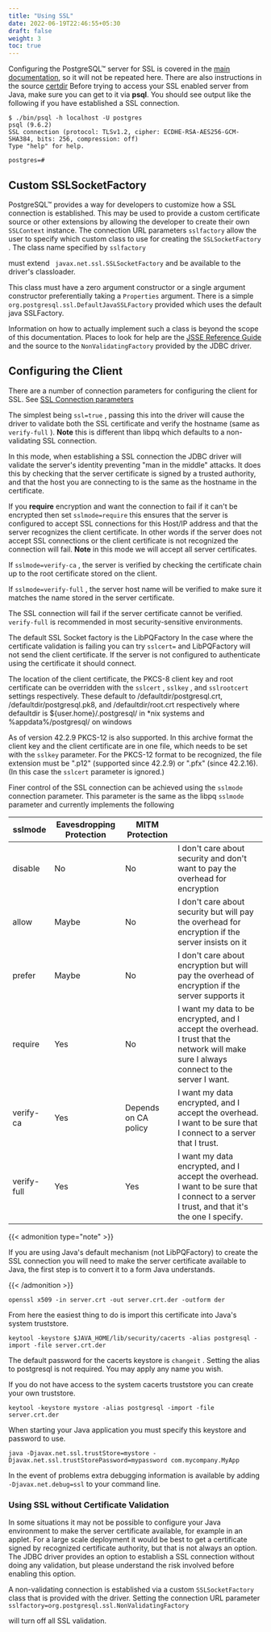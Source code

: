 ```yaml
---
title: "Using SSL"
date: 2022-06-19T22:46:55+05:30
draft: false
weight: 3
toc: true
---
```


Configuring the PostgreSQL™ server for SSL is covered in the [main
documentation](https://www.postgresql.org/docs/current/ssl-tcp.html),
so it will not be repeated here. There are also instructions in the source
[certdir](https://github.com/pgjdbc/pgjdbc/tree/master/certdir)
Before trying to access your SSL enabled server from Java, make sure
you can get to it via **psql**. You should see output like the following
if you have established a SSL  connection.

```
$ ./bin/psql -h localhost -U postgres
psql (9.6.2)
SSL connection (protocol: TLSv1.2, cipher: ECDHE-RSA-AES256-GCM-SHA384, bits: 256, compression: off)
Type "help" for help.

postgres=#
```

##  Custom SSLSocketFactory

PostgreSQL™ provides a way for developers to customize how a SSL connection is
established. This may be used to provide a custom certificate source or other
extensions by allowing the developer to create their own `SSLContext` instance.
The connection URL parameters `sslfactory` allow the user to specify which custom
class to use for creating the `SSLSocketFactory` . The class name specified by `sslfactory`

must extend ` javax.net.ssl.SSLSocketFactory` and be available to the driver's classloader.

This class must have a zero argument constructor or a single argument constructor preferentially taking
a `Properties` argument. There is a simple `org.postgresql.ssl.DefaultJavaSSLFactory` provided which uses the
default java SSLFactory.

Information on how to actually implement such a class is beyond the scope of this
documentation. Places to look for help are the [JSSE Reference Guide](https://docs.oracle.com/javase/8/docs/technotes/guides/security/jsse/JSSERefGuide.html)
and the source to the `NonValidatingFactory` provided by the JDBC driver.

##  Configuring the Client

There are a number of connection parameters for configuring the client for SSL. See [SSL Connection parameters](/documentation/chapter3/connect/#ssl)

The simplest being `ssl=true` , passing this into the driver will cause the driver to validate both
the SSL certificate and verify the hostname (same as `verify-full` ). **Note** this is different than
libpq which defaults to a non-validating SSL connection.

In this mode, when establishing a SSL connection the JDBC driver will validate the server's
identity preventing "man in the middle" attacks. It does this by checking that the server
certificate is signed by a trusted authority, and that the host you are connecting to is the
same as the hostname in the certificate.

If you **require** encryption and want the connection to fail if it can't be encrypted then set
`sslmode=require` this ensures that the server is configured to accept SSL connections for this
Host/IP address and that the server recognizes the client certificate. In other words if the server
does not accept SSL connections or the client certificate is not recognized the connection will fail.
**Note** in this mode we will accept all server certificates.

If `sslmode=verify-ca` , the server is verified by checking the certificate chain up to the root
certificate stored on the client.

If `sslmode=verify-full` , the server host name will be verified to make sure it matches the name
stored in the server certificate.

The SSL connection will fail if the server certificate cannot be verified. `verify-full` is recommended
in most security-sensitive environments.

The default SSL Socket factory is the LibPQFactory
In the case where the certificate validation is failing you can try `sslcert=` and LibPQFactory will
not send the client certificate. If the server is not configured to authenticate using the certificate
it should connect.

The location of the client certificate, the PKCS-8 client key and root certificate can be overridden with the
`sslcert` , `sslkey` , and `sslrootcert` settings respectively. These default to /defaultdir/postgresql.crt,
/defaultdir/postgresql.pk8, and /defaultdir/root.crt respectively where defaultdir is
${user.home}/.postgresql/ in *nix systems and %appdata%/postgresql/ on windows

As of version 42.2.9 PKCS-12 is also supported. In this archive format the client key and the client
certificate are in one file, which needs to be set with the `sslkey` parameter. For the PKCS-12 format
to be recognized, the file extension must be ".p12" (supported since 42.2.9) or ".pfx" (since 42.2.16).
(In this case the `sslcert` parameter is ignored.)

Finer control of the SSL connection can be achieved using the `sslmode` connection parameter.
This parameter is the same as the libpq `sslmode` parameter and currently implements the
following

|sslmode|Eavesdropping Protection|MITM Protection||
|---|---|---|---|
|disable|	No |No|I don't care about security and don't want to pay the overhead for encryption|
|allow|	Maybe |No|I don't care about security but will pay the overhead for encryption if the server insists on it|
|prefer|	Maybe|No|I don't care about encryption but will pay the overhead of encryption if the server supports it|
|require|	Yes |No|I want my data to be encrypted, and I accept the overhead. I trust that the network will make sure I always connect to the server I want.|
|verify-ca|	Yes|Depends on CA policy|I want my data encrypted, and I accept the overhead. I want to be sure that I connect to a server that I trust.|
|verify-full|	Yes |Yes|I want my data encrypted, and I accept the overhead. I want to be sure that I connect to a server I trust, and that it's the one I specify.|

{{< admonition type="note" >}}

If you are using Java's default mechanism (not LibPQFactory) to create the SSL connection you will
need to make the server certificate available to Java, the first step is to convert
it to a form Java understands.

{{< /admonition >}}

 `openssl x509 -in server.crt -out server.crt.der -outform der`

From here the easiest thing to do is import this certificate into Java's system
truststore.

 `keytool -keystore $JAVA_HOME/lib/security/cacerts -alias postgresql -import -file server.crt.der`

The default password for the cacerts keystore is `changeit` . Setting the alias to postgresql
is not required.  You may apply any name you wish.

If you do not have access to the system cacerts truststore you can create your
own truststore.

 `keytool -keystore mystore -alias postgresql -import -file server.crt.der`

When starting your Java application you must specify this keystore and password
to use.

 `java -Djavax.net.ssl.trustStore=mystore -Djavax.net.ssl.trustStorePassword=mypassword com.mycompany.MyApp`

In the event of problems extra debugging information is available by adding
`-Djavax.net.debug=ssl` to your command line.

### Using SSL without Certificate Validation

In some situations it may not be possible to configure your Java environment to
make the server certificate available, for example in an applet.  For a large
scale deployment it would be best to get a certificate signed by recognized
certificate authority, but that is not always an option.  The JDBC driver provides
an option to establish a SSL connection without doing any validation, but please
understand the risk involved before enabling this option.

A non-validating connection is established via a custom `SSLSocketFactory` class that is provided
with the driver. Setting the connection URL parameter `sslfactory=org.postgresql.ssl.NonValidatingFactory`

will turn off all SSL validation.
